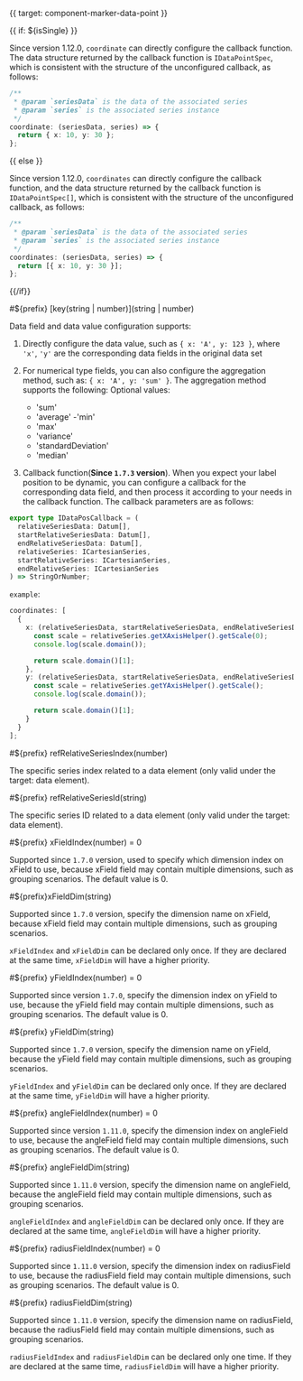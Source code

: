 {{ target: component-marker-data-point }}

{{ if: ${isSingle} }}

Since version 1.12.0, `coordinate` can directly configure the callback function. The data structure returned by the callback function is `IDataPointSpec`, which is consistent with the structure of the unconfigured callback, as follows:

```ts
/**
 * @param `seriesData` is the data of the associated series
 * @param `series` is the associated series instance
 */
coordinate: (seriesData, series) => {
  return { x: 10, y: 30 };
};
```

{{ else }}

Since version 1.12.0, `coordinates` can directly configure the callback function, and the data structure returned by the callback function is `IDataPointSpec[]`, which is consistent with the structure of the unconfigured callback, as follows:

```ts
/**
 * @param `seriesData` is the data of the associated series
 * @param `series` is the associated series instance
 */
coordinates: (seriesData, series) => {
  return [{ x: 10, y: 30 }];
};
```

{{/if}}

#${prefix} [key(string | number)](string | number)

Data field and data value configuration supports:

1. Directly configure the data value, such as `{ x: 'A', y: 123 }`, where `'x'`, `'y'` are the corresponding data fields in the original data set
2. For numerical type fields, you can also configure the aggregation method, such as: `{ x: 'A', y: 'sum' }`. The aggregation method supports the following:
   Optional values:

   - 'sum'
   - 'average'
     -'min'
   - 'max'
   - 'variance'
   - 'standardDeviation'
   - 'median'

3. Callback function(**Since `1.7.3` version**). When you expect your label position to be dynamic, you can configure a callback for the corresponding data field, and then process it according to your needs in the callback function. The callback parameters are as follows:

```ts
export type IDataPosCallback = (
  relativeSeriesData: Datum[],
  startRelativeSeriesData: Datum[],
  endRelativeSeriesData: Datum[],
  relativeSeries: ICartesianSeries,
  startRelativeSeries: ICartesianSeries,
  endRelativeSeries: ICartesianSeries
) => StringOrNumber;
```

`example`:

```ts
coordinates: [
  {
    x: (relativeSeriesData, startRelativeSeriesData, endRelativeSeriesData, relativeSeries) => {
      const scale = relativeSeries.getXAxisHelper().getScale(0);
      console.log(scale.domain());

      return scale.domain()[1];
    },
    y: (relativeSeriesData, startRelativeSeriesData, endRelativeSeriesData, relativeSeries) => {
      const scale = relativeSeries.getYAxisHelper().getScale();
      console.log(scale.domain());

      return scale.domain()[1];
    }
  }
];
```

#${prefix} refRelativeSeriesIndex(number)

The specific series index related to a data element (only valid under the target: data element).

#${prefix} refRelativeSeriesId(string)

The specific series ID related to a data element (only valid under the target: data element).

#${prefix} xFieldIndex(number) = 0

Supported since `1.7.0` version, used to specify which dimension index on xField to use, because xField field may contain multiple dimensions, such as grouping scenarios. The default value is 0.

#${prefix}xFieldDim(string)

Supported since `1.7.0` version, specify the dimension name on xField, because xField field may contain multiple dimensions, such as grouping scenarios.

`xFieldIndex` and `xFieldDim` can be declared only once. If they are declared at the same time, `xFieldDim` will have a higher priority.

#${prefix} yFieldIndex(number) = 0

Supported since version `1.7.0`, specify the dimension index on yField to use, because the yField field may contain multiple dimensions, such as grouping scenarios. The default value is 0.

#${prefix} yFieldDim(string)

Supported since `1.7.0` version, specify the dimension name on yField, because the yField field may contain multiple dimensions, such as grouping scenarios.

`yFieldIndex` and `yFieldDim` can be declared only once. If they are declared at the same time, `yFieldDim` will have a higher priority.

#${prefix} angleFieldIndex(number) = 0

Supported since version `1.11.0`, specify the dimension index on angleField to use, because the angleField field may contain multiple dimensions, such as grouping scenarios. The default value is 0.

#${prefix} angleFieldDim(string)

Supported since `1.11.0` version, specify the dimension name on angleField, because the angleField field may contain multiple dimensions, such as grouping scenarios.

`angleFieldIndex` and `angleFieldDim` can be declared only once. If they are declared at the same time, `angleFieldDim` will have a higher priority.

#${prefix} radiusFieldIndex(number) = 0

Supported since `1.11.0` version, specify the dimension index on radiusField to use, because the radiusField field may contain multiple dimensions, such as grouping scenarios. The default value is 0.

#${prefix} radiusFieldDim(string)

Supported since `1.11.0` version, specify the dimension name on radiusField, because the radiusField field may contain multiple dimensions, such as grouping scenarios.

`radiusFieldIndex` and `radiusFieldDim` can be declared only one time. If they are declared at the same time, `radiusFieldDim` will have a higher priority.
